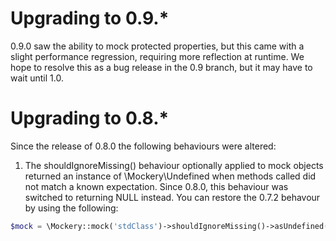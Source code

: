 # Upgrading to 0.9.*

0.9.0 saw the ability to mock protected properties, but this came with a slight
performance regression, requiring more reflection at runtime. We hope to resolve
this as a bug release in the 0.9 branch, but it may have to wait until 1.0.

# Upgrading to 0.8.*

Since the release of 0.8.0 the following behaviours were altered:

1. The shouldIgnoreMissing() behaviour optionally applied to mock objects returned an instance of
\Mockery\Undefined when methods called did not match a known expectation. Since 0.8.0, this behaviour
was switched to returning NULL instead. You can restore the 0.7.2 behavour by using the following:

```PHP
$mock = \Mockery::mock('stdClass')->shouldIgnoreMissing()->asUndefined();
```
